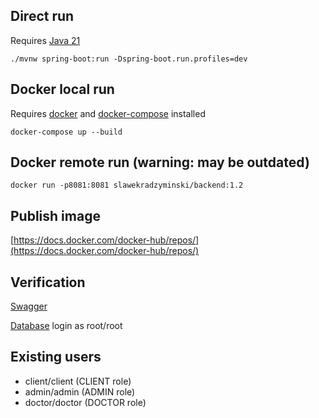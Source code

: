 ## Direct run

Requires [Java 21](https://docs.papermc.io/misc/java-install)

```commandline
./mvnw spring-boot:run -Dspring-boot.run.profiles=dev
```

## Docker local run

Requires [docker](https://docs.docker.com/engine/install/)
and [docker-compose](https://docs.docker.com/compose/install/) installed

```commandline
docker-compose up --build
```

## Docker remote run (warning: may be outdated)

```commandline
docker run -p8081:8081 slawekradzyminski/backend:1.2
```

## Publish image

[https://docs.docker.com/docker-hub/repos/](https://docs.docker.com/docker-hub/repos/)

## Verification

[Swagger](http://localhost:8081/swagger-ui/index.html)

[Database](http://localhost:8081/h2-console) login as root/root

## Existing users

- client/client (CLIENT role)
- admin/admin (ADMIN role)
- doctor/doctor (DOCTOR role)
